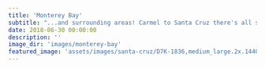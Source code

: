 ```yaml
---
title: 'Monterey Bay'
subtitle: "...and surrounding areas! Carmel to Santa Cruz there's all sorts of things to see from land!"
date: 2018-06-30 00:00:00
description: ''
image_dir: 'images/monterey-bay'
featured_image: 'assets/images/santa-cruz/D7K-1836,medium_large.2x.1440551839.jpg'
---
```


